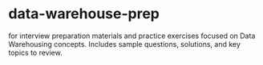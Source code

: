 # data-warehouse-prep
for interview preparation materials and practice exercises focused on Data Warehousing concepts. Includes sample questions, solutions, and key topics to review.
